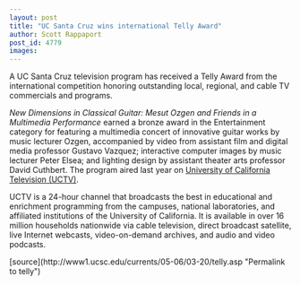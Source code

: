 ```yaml
---
layout: post
title: "UC Santa Cruz wins international Telly Award"
author: Scott Rappaport
post_id: 4779
images:
---
```


<a name="content" id="content"></a>
<p>
  A UC Santa Cruz television program has received a Telly Award from the international competition honoring outstanding local, regional, and cable TV commercials and programs.
</p>
<p>
  <i>New Dimensions in Classical Guitar: Mesut Ozgen and Friends in a Multimedia Performance</i> earned a bronze award in the Entertainment category for featuring a multimedia concert of innovative guitar works by music lecturer Ozgen, accompanied by video from assistant film and digital media professor Gustavo Vazquez; interactive computer images by music lecturer Peter Elsea; and lighting design by assistant theater arts professor David Cuthbert. The program aired last year on <a href="http://www.uctv.tv/">University of California Television (UCTV)</a>.
</p>
<p>
  UCTV is a 24-hour channel that broadcasts the best in educational and enrichment programming from the campuses, national laboratories, and affiliated institutions of the University of California. It is available in over 16 million households nationwide via cable television, direct broadcast satellite, live Internet webcasts, video-on-demand archives, and audio and video podcasts.
</p>
[source](http://www1.ucsc.edu/currents/05-06/03-20/telly.asp "Permalink to telly")
